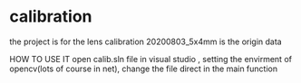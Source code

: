 # calibration
the project is for the lens calibration
20200803_5x4mm is the origin data 

HOW TO USE IT
open calib.sln  file in visual studio , setting the envirment of opencv(lots of course in net), change the file direct in the main function 
